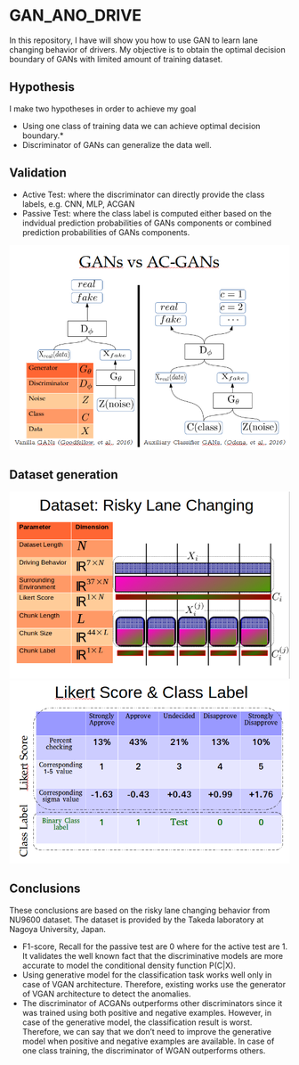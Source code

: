 # GAN_ANO_DRIVE

In this repository, I have will show you how to use GAN to learn lane changing behavior of drivers.
My objective is to obtain the optimal decision boundary of GANs with limited amount of training dataset.

## Hypothesis
I make two hypotheses in order to achieve my goal
* Using one class of training data we can achieve optimal decision boundary.*
* Discriminator of GANs can generalize the data well.

## Validation

* Active Test: where the discriminator can directly provide the class labels, e.g. CNN, MLP, ACGAN
* Passive Test: where the class label is computed either based on the indvidual prediction probabilities of GANs components or combined prediction probabilities of GANs components. 

![](https://github.com/RedwanNewaz/GAN_ANO_DRIVE/blob/master/fig/gan_architecture.png)

## Dataset generation
![](https://github.com/RedwanNewaz/GAN_ANO_DRIVE/blob/master/fig/dataset.png)
![](https://github.com/RedwanNewaz/GAN_ANO_DRIVE/blob/master/fig/likert.png)

## Conclusions
These conclusions are based on the risky lane changing behavior from NU9600 dataset. The dataset is provided by the Takeda laboratory at Nagoya University, Japan. 

* F1-score, Recall for the passive test are 0 where for the active test are 1. It validates the well known fact that the discriminative models are more accurate to model the conditional density function P(C|X).
* Using generative model for the classification task works well only in case of VGAN architecture. Therefore, existing works use the generator of VGAN architecture to detect the anomalies.   
* The discriminator of ACGANs outperforms other discriminators since it was trained using both positive and negative examples. However, in case of the generative model, the classification result is worst. Therefore, we can say that we don’t need to improve the generative model when  positive and negative examples are available. 
In case of one class training, the discriminator of WGAN outperforms others.  


